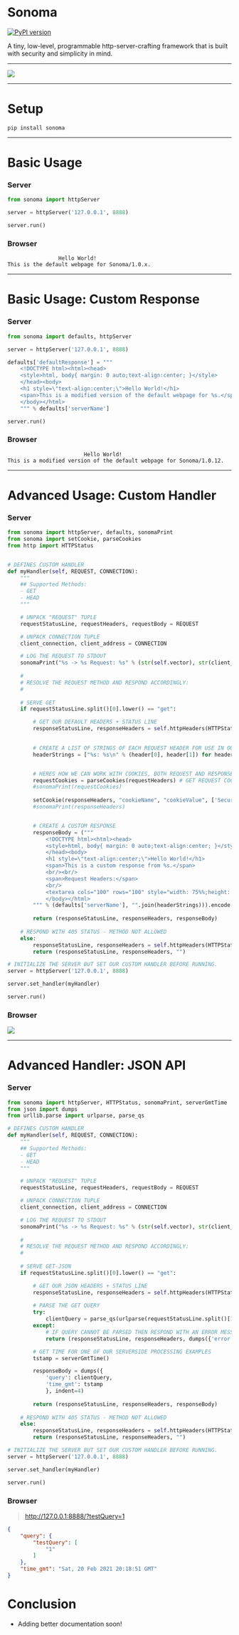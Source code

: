 # Sonoma
[![PyPI version](https://badge.fury.io/py/sonoma.svg)](https://badge.fury.io/py/sonoma)

A tiny, low-level, programmable http-server-crafting framework that is built with security and simplicity in mind.

----

![](https://imengine.prod.srp.navigacloud.com/?uuid=C31C28DA-402C-4C02-9083-6C8DACCF1556&type=primary&q=72&width=1024)

----

# Setup
```pip install sonoma```

----


# Basic Usage

### Server
```python
from sonoma import httpServer

server = httpServer('127.0.0.1', 8888)

server.run()
```

### Browser
```
                Hello World!
This is the default webpage for Sonoma/1.0.x.
```

----

# Basic Usage: Custom Response
### Server
```python
from sonoma import defaults, httpServer

server = httpServer('127.0.0.1', 8888)

defaults['defaultResponse'] = """ 
    <!DOCTYPE html><html><head>
    <style>html, body{ margin: 0 auto;text-align:center; }</style>
    </head><body>
    <h1 style=\"text-align:center;\">Hello World!</h1>
    <span>This is a modified version of the default webpage for %s.</span>
    </body></html>
    """ % defaults['serverName'] 

server.run()
```

### Browser
```
                        Hello World!
This is a modified version of the default webpage for Sonoma/1.0.12.
```

----

# Advanced Usage: Custom Handler
### Server
```python
from sonoma import httpServer, defaults, sonomaPrint
from sonoma import setCookie, parseCookies
from http import HTTPStatus


# DEFINES CUSTOM HANDLER
def myHandler(self, REQUEST, CONNECTION):
    """
    ## Supported Methods:
    - GET
    - HEAD
    """

    # UNPACK "REQUEST" TUPLE 
    requestStatusLine, requestHeaders, requestBody = REQUEST

    # UNPACK CONNECTION TUPLE
    client_connection, client_address = CONNECTION

    # LOG THE REQUEST TO STDOUT
    sonomaPrint("%s -> %s Request: %s" % (str(self.vector), str(client_address), str(requestStatusLine),))
    
    #
    # RESOLVE THE REQUEST METHOD AND RESPOND ACCORDINGLY:
    #
    
    # SERVE GET
    if requestStatusLine.split()[0].lower() == "get":

        # GET OUR DEFAULT HEADERS + STATUS LINE
        responseStatusLine, responseHeaders = self.httpHeaders(HTTPStatus.OK, contentType="html")
        

        # CREATE A LIST OF STRINGS OF EACH REQUEST HEADER FOR USE IN OUR EXAMPLE
        headerStrings = ["%s: %s\n" % (header[0], header[1]) for header in requestHeaders]


        # HERES HOW WE CAN WORK WITH COOKIES, BOTH REQUEST AND RESPONSE:
        requestCookies = parseCookies(requestHeaders) # GET REQUEST COOKIES
        #sonomaPrint(requestCookies)        
        
        setCookie(responseHeaders, "cookieName", "cookieValue", ['Secure', 'HttpOnly']) # SET A RESPONSE COOKIE
        #sonomaPrint(responseHeaders)


        # CREATE A CUSTOM RESPONSE
        responseBody = ("""
            <!DOCTYPE html><html><head>
            <style>html, body{ margin: 0 auto;text-align:center; }</style>
            </head><body>
            <h1 style=\"text-align:center;\">Hello World!</h1>
            <span>This is a custom response from %s.</span>
            <br/><br/>
            <span>Request Headers:</span>
            <br/>
            <textarea cols="100" rows="100" style="width: 75%%;height: 100%%;margin: 0 auto;">%s</textarea>
            </body></html>
        """ % (defaults['serverName'], "".join(headerStrings))).encode() 
            
        return (responseStatusLine, responseHeaders, responseBody)
    
    # RESPOND WITH 405 STATUS - METHOD NOT ALLOWED
    else:
        responseStatusLine, responseHeaders = self.httpHeaders(HTTPStatus.METHOD_NOT_ALLOWED, contentType="text")
        return (responseStatusLine, responseHeaders, "")   

# INITIALIZE THE SERVER BUT SET OUR CUSTOM HANDLER BEFORE RUNNING.
server = httpServer('127.0.0.1', 8888)

server.set_handler(myHandler)

server.run()
```

### Browser
![](https://cdn.discordapp.com/attachments/796917179987656774/809904244387348490/unknown.png)

----

# Advanced Handler: JSON API
### Server
```python
from sonoma import httpServer, HTTPStatus, sonomaPrint, serverGmtTime
from json import dumps
from urllib.parse import urlparse, parse_qs

# DEFINES CUSTOM HANDLER
def myHandler(self, REQUEST, CONNECTION):
    """
    ## Supported Methods:
    - GET
    - HEAD
    """

    # UNPACK "REQUEST" TUPLE 
    requestStatusLine, requestHeaders, requestBody = REQUEST

    # UNPACK CONNECTION TUPLE
    client_connection, client_address = CONNECTION

    # LOG THE REQUEST TO STDOUT
    sonomaPrint("%s -> %s Request: %s" % (str(self.vector), str(client_address), str(requestStatusLine),))
    
    #
    # RESOLVE THE REQUEST METHOD AND RESPOND ACCORDINGLY:
    #
    
    # SERVE GET-JSON
    if requestStatusLine.split()[0].lower() == "get":

        # GET OUR JSON HEADERS + STATUS LINE
        responseStatusLine, responseHeaders = self.httpHeaders(HTTPStatus.OK, contentType="json")
        
        # PARSE THE GET QUERY
        try:
            clientQuery = parse_qs(urlparse(requestStatusLine.split()[1]).query)
        except:
            # IF QUERY CANNOT BE PARSED THEN RESPOND WITH AN ERROR MESSAGE
            return (responseStatusLine, responseHeaders, dumps({'error': 'Invalid url query!'}))

        # GET TIME FOR ONE OF OUR SERVERSIDE PROCESSING EXAMPLES
        tstamp = serverGmtTime()

        responseBody = dumps({
            'query': clientQuery,
            'time_gmt': tstamp
            }, indent=4)
            
        return (responseStatusLine, responseHeaders, responseBody)
    
    # RESPOND WITH 405 STATUS - METHOD NOT ALLOWED
    else:
        responseStatusLine, responseHeaders = self.httpHeaders(HTTPStatus.METHOD_NOT_ALLOWED, contentType="text")
        return (responseStatusLine, responseHeaders, "")   

# INITIALIZE THE SERVER BUT SET OUR CUSTOM HANDLER BEFORE RUNNING.
server = httpServer('127.0.0.1', 8888)

server.set_handler(myHandler)

server.run()
```
### Browser
> http://127.0.0.1:8888/?testQuery=1
```json
{
    "query": {
        "testQuery": [
            "1"
        ]
    },
    "time_gmt": "Sat, 20 Feb 2021 20:18:51 GMT"
}
```
# Conclusion

- Adding better documentation soon!

